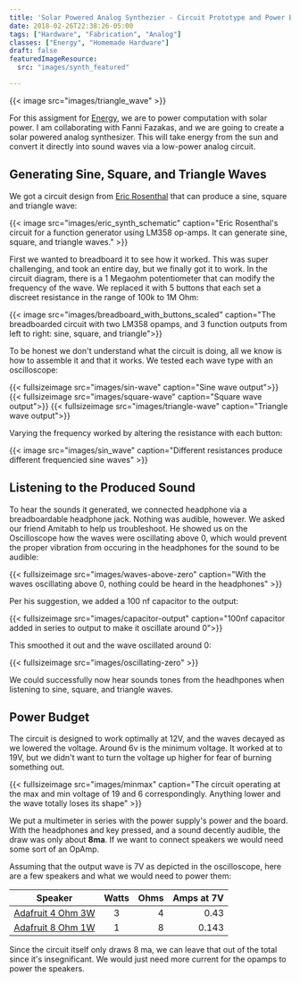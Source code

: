 ```yaml
---
title: 'Solar Powered Analog Synthezier - Circuit Prototype and Power Budget'
date: 2018-02-26T22:38:26-05:00
tags: ["Hardware", "Fabrication", "Analog"]
classes: ["Energy", "Homemade Hardware"]
draft: false
featuredImageResource: 
  src: "images/synth_featured"

---
```


{{< image src="images/triangle_wave" >}}

For this assigment for [Energy](http://www.fddrsn.net/teaching/energy), we are to power computation
with solar power.  I am collaborating with Fanni Fazakas, and we are going to create a
solar powered analog synthesizer.  This will take energy from the sun and convert it directly
into sound waves via a low-power analog circuit.

## Generating Sine, Square, and Triangle Waves

We got a circuit design from [Eric Rosenthal](http://www.basicanalogcircuits.com/Syllabus.html)
that can produce a sine, square and triangle wave:

{{< image src="images/eric_synth_schematic" caption="Eric Rosenthal's circuit for a function generator using LM358 op-amps.  It can generate sine, square, and triangle waves." >}}

First we wanted to breadboard it to see how it worked. This was super challenging, and took an entire day, but we finally got it to work.  In the circuit diagram,
there is a 1 Megaohm potentiometer that can modify the frequency of the wave.  We replaced it with 5 buttons that
each set a discreet resistance in the range of 100k to 1M Ohm:

{{< image src="images/breadboard_with_buttons_scaled" caption="The breadboarded circuit with two LM358 opamps, and 3 function outputs from left to right: sine, square, and triangle">}}

To be honest we don't understand what the circuit is doing, all we know is how to assemble it and that it works.
We tested each wave type with an oscilloscope:

{{< fullsizeimage src="images/sin-wave" caption="Sine wave output">}}
{{< fullsizeimage src="images/square-wave"  caption="Square wave output">}}
{{< fullsizeimage src="images/triangle-wave"  caption="Triangle wave output">}} 

Varying the frequency worked by altering the resistance with each button:

{{< image src="images/sin_wave" caption="Different resistances produce different frequencied sine waves" >}}

## Listening to the Produced Sound

To hear the sounds it generated, we connected headphone via a breadboardable headphone jack.  Nothing was audible, however.
We asked our friend Amitabh to help us troubleshoot.  He showed us on the Oscilloscope how the waves were oscillating above 0,
which would prevent the proper vibration from occuring in the headphones for the sound to be audible:

{{< fullsizeimage src="images/waves-above-zero" caption="With the waves oscillating above 0, nothing could be heard in the headphones" >}}

Per his suggestion, we added a 100 nf capacitor to the output:

{{< fullsizeimage src="images/capacitor-output" caption="100nf capacitor added in series to output to make it oscillate around 0">}}

This smoothed it out and the wave oscillated around 0:

{{< fullsizeimage src="images/oscillating-zero" >}}

We could successfully now hear sounds tones from the headhpones when listening to sine, square, and triangle waves.

## Power Budget

The circuit is designed to work optimally at 12V, and the waves decayed as we lowered the voltage.  Around 6v is the minimum voltage.
It worked at to 19V, but we didn't want to turn the voltage up higher for fear of burning something out.

{{< fullsizeimage src="images/minmax" caption="The circuit operating at the max and min voltage of 19 and 6 correspondingly.  Anything lower and the wave totally loses its shape" >}}

We put a multimeter in series with the power supply's power and the board.  With the headphones and key pressed, and a sound decently audible, the draw was
only about **8ma**.  If we want to connect speakers we would need some sort of an OpAmp.

Assuming that the output wave is 7V as depicted in the oscilloscope, here are a few
speakers and what we would need to power them:

| Speaker                                                    | Watts           | Ohms   | Amps at 7V |
| -------------                                              | :-------------: | -----: | -----:     |
| [Adafruit 4 Ohm 3W](https://www.adafruit.com/product/1314) | 3               | 4      | 0.43       |
| [Adafruit 8 Ohm 1W](https://www.adafruit.com/product/1313) | 1               | 8      | 0.143      |

Since the circuit itself only draws 8 ma, we can leave that out of the total since it's insegnificant. We
would just need more current for the opamps to power the speakers.
